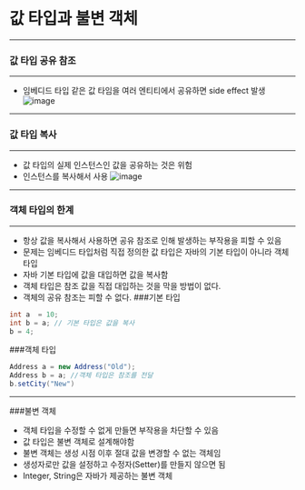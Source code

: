 # 값 타입과 불변 객체
***
### 값 타입 공유 참조
***
* 임베디드 타입 같은 값 타임을 여러 엔티티에서 공유하면 side effect 발생
![image](https://user-images.githubusercontent.com/94179449/219067245-6b549ee3-edf9-4eab-9d08-bb2a6f756775.png)
***
### 값 타입 복사
***
* 값 타입의 실제 인스턴스인 값을 공유하는 것은 위험
* 인스턴스를 복사해서 사용
  ![image](https://user-images.githubusercontent.com/94179449/219072985-ddde3b50-200f-41d2-9d7f-ea5029469578.png)
***
### 객체 타입의 한계
***
* 항상 값을 복사해서 사용하면 공유 참조로 인해 발생하는 부작용을 피할 수 있음
* 문제는 임베디드 타입처럼 직접 정의한 값 타입은 자바의 기본 타입이 아니라 객체 타입
* 자바 기본 타입에 값을 대입하면 값을 복사함
* 객체 타입은 참조 값을 직접 대입하는 것을 막을 방법이 없다.
* 객체의 공유 참조는 피할 수 없다.
###기본 타입
```java
int a  = 10;
int b = a; // 기본 타입은 값을 복사
b = 4;
```
###객체 타입
```java
Address a = new Address("Old");
Address b = a; //객체 타입은 참조를 전달
b.setCity("New")
```
***
###불변 객체
* 객체 타입을 수정할 수 없게 만들면 부작용을 차단할 수 있음
* 값 타입은 불변 객체로 설계해야함
* 불변 객체는 생성 시점 이후 절대 값을 변경할 수 없는 객체임
* 생성자로만 값을 설정하고 수정자(Setter)를 만들지 않으면 됨
* Integer, String은 자바가 제공하는 불변 객체